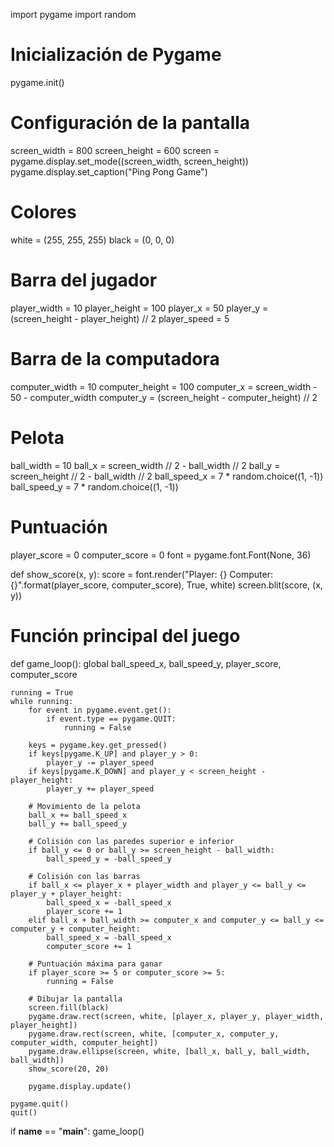 import pygame
import random

# Inicialización de Pygame
pygame.init()

# Configuración de la pantalla
screen_width = 800
screen_height = 600
screen = pygame.display.set_mode((screen_width, screen_height))
pygame.display.set_caption("Ping Pong Game")

# Colores
white = (255, 255, 255)
black = (0, 0, 0)

# Barra del jugador
player_width = 10
player_height = 100
player_x = 50
player_y = (screen_height - player_height) // 2
player_speed = 5

# Barra de la computadora
computer_width = 10
computer_height = 100
computer_x = screen_width - 50 - computer_width
computer_y = (screen_height - computer_height) // 2

# Pelota
ball_width = 10
ball_x = screen_width // 2 - ball_width // 2
ball_y = screen_height // 2 - ball_width // 2
ball_speed_x = 7 * random.choice((1, -1))
ball_speed_y = 7 * random.choice((1, -1))

# Puntuación
player_score = 0
computer_score = 0
font = pygame.font.Font(None, 36)

def show_score(x, y):
    score = font.render("Player: {}  Computer: {}".format(player_score, computer_score), True, white)
    screen.blit(score, (x, y))

# Función principal del juego
def game_loop():
    global ball_speed_x, ball_speed_y, player_score, computer_score

    running = True
    while running:
        for event in pygame.event.get():
            if event.type == pygame.QUIT:
                running = False

        keys = pygame.key.get_pressed()
        if keys[pygame.K_UP] and player_y > 0:
            player_y -= player_speed
        if keys[pygame.K_DOWN] and player_y < screen_height - player_height:
            player_y += player_speed

        # Movimiento de la pelota
        ball_x += ball_speed_x
        ball_y += ball_speed_y

        # Colisión con las paredes superior e inferior
        if ball_y <= 0 or ball_y >= screen_height - ball_width:
            ball_speed_y = -ball_speed_y

        # Colisión con las barras
        if ball_x <= player_x + player_width and player_y <= ball_y <= player_y + player_height:
            ball_speed_x = -ball_speed_x
            player_score += 1
        elif ball_x + ball_width >= computer_x and computer_y <= ball_y <= computer_y + computer_height:
            ball_speed_x = -ball_speed_x
            computer_score += 1

        # Puntuación máxima para ganar
        if player_score >= 5 or computer_score >= 5:
            running = False

        # Dibujar la pantalla
        screen.fill(black)
        pygame.draw.rect(screen, white, [player_x, player_y, player_width, player_height])
        pygame.draw.rect(screen, white, [computer_x, computer_y, computer_width, computer_height])
        pygame.draw.ellipse(screen, white, [ball_x, ball_y, ball_width, ball_width])
        show_score(20, 20)

        pygame.display.update()

    pygame.quit()
    quit()

if __name__ == "__main__":
    game_loop()

